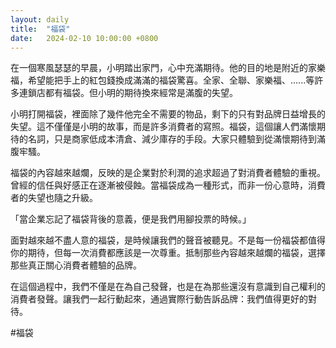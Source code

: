 ```yaml
---
layout: daily
title:  "福袋"
date:   2024-02-10 10:00:00 +0800
---
```


在一個寒風瑟瑟的早晨，小明踏出家門，心中充滿期待。他的目的地是附近的家樂福，希望能把手上的紅包錢換成滿滿的福袋驚喜。全家、全聯、家樂福、......等許多連鎖店都有福袋。但小明的期待換來經常是滿腹的失望。

小明打開福袋，裡面除了幾件他完全不需要的物品，剩下的只有對品牌日益增長的失望。這不僅僅是小明的故事，而是許多消費者的寫照。福袋，這個讓人們滿懷期待的名詞，只是商家低成本清倉、減少庫存的手段。大家只體驗到從滿懷期待到滿腹牢騷。

福袋的內容越來越爛，反映的是企業對於利潤的追求超過了對消費者體驗的重視。曾經的信任與好感正在逐漸被侵蝕。當福袋成為一種形式，而非一份心意時，消費者的失望也隨之升級。

「當企業忘記了福袋背後的意義，便是我們用腳投票的時候。」

面對越來越不盡人意的福袋，是時候讓我們的聲音被聽見。不是每一份福袋都值得你的期待，但每一次消費都應該是一次尊重。抵制那些內容越來越爛的福袋，選擇那些真正關心消費者體驗的品牌。

在這個過程中，我們不僅是在為自己發聲，也是在為那些還沒有意識到自己權利的消費者發聲。讓我們一起行動起來，通過實際行動告訴品牌：我們值得更好的對待。

#福袋